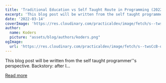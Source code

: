 ```yaml
---
title: 'Traditional Education vs Self Taught Route in Programming (2022 edition)'
excerpt: 'This blog post will be written from the self taught programmer''s perspective. Backstory: after I...'
date: '2022-03-14'
coverImage: 'https://res.cloudinary.com/practicaldev/image/fetch/s--twsCcB-q--/c_imagga_scale,f_auto,fl_progressive,h_420,q_auto,w_1000/https://dev-to-uploads.s3.amazonaws.com/uploads/articles/nz7qvzd91c2ez8r4aap6.jpeg'
author:
  name: Koders
  picture: "assets/blog/authors/koders.png"
ogImage:
  url: 'https://res.cloudinary.com/practicaldev/image/fetch/s--twsCcB-q--/c_imagga_scale,f_auto,fl_progressive,h_420,q_auto,w_1000/https://dev-to-uploads.s3.amazonaws.com/uploads/articles/nz7qvzd91c2ez8r4aap6.jpeg'
---
```


This blog post will be written from the self taught programmer''s perspective. Backstory: after I...

[Read more](https://dev.to/bornfightcompany/traditional-education-vs-self-taught-route-in-programming-2022-edition-355n)
